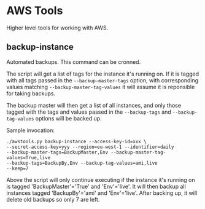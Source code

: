 AWS Tools
=========
Higher level tools for working with AWS.

backup-instance
---------------
Automated backups. This command can be cronned.

The script will get a list of tags for the instance it's running on. If it
is tagged with all tags passed in the `--backup-master-tags` option, with
corresponding values matching `--backup-master-tag-values` it will assume
it is reponsible for taking backups.

The backup master will then get a list of all instances, and only those
tagged with the tags and values passed in the `--backup-tags` and
`--backup-tag-values` options will be backed up.

Sample invocation:

    ./awstools.py backup-instance --access-key-id=xxx \
    --secret-access-key=yyy --region=eu-west-1 --identifier=daily
    --backup-master-tags=BackupMaster,Env --backup-master-tag-values=True,live
    --backup-tags=BackupBy,Env --backup-tag-values=ami,live
    --keep=7

Above the script will only continue executing if the instance it's running
on is tagged 'BackupMaster'='True' and 'Env'='live'. It will then backup
all instances tagged 'BackupBy'='ami' and 'Env'='live'. After backing up,
it will delete old backups so only 7 are left.